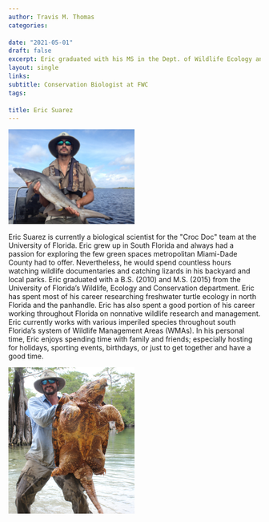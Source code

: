 ```yaml
---
author: Travis M. Thomas
categories:

date: "2021-05-01"
draft: false
excerpt: Eric graduated with his MS in the Dept. of Wildlife Ecology and Conservation at the University of Florida. He now serves as a biological scientist at the "Croc Docs" at the University of Florida.
layout: single
links:
subtitle: Conservation Biologist at FWC
tags:

title: Eric Suarez
---
```


<img src="images/Suarez_shark.jpg" alt="" width="50%" height="50%"/>

Eric Suarez is currently a biological scientist for the "Croc Doc" team at the University of Florida. Eric grew up in South Florida and always had a passion for exploring the few green spaces metropolitan Miami-Dade County had to offer. Nevertheless, he would spend countless hours watching wildlife documentaries and catching lizards in his backyard and local parks. Eric graduated with a B.S. (2010) and M.S. (2015) from the University of Florida’s Wildlife, Ecology and Conservation department. Eric has spent most of his career researching freshwater turtle ecology in north Florida and the panhandle. Eric has also spent a good portion of his career working throughout Florida on nonnative wildlife research and management. Eric currently works with various imperiled species throughout south Florida’s system of Wildlife Management Areas (WMAs). In his personal time, Eric enjoys spending time with family and friends; especially hosting for holidays, sporting events, birthdays, or just to get together and have a good time.

<img src="images/Suarez_ast.JPG" alt="" width="50%" height="50%"/>



